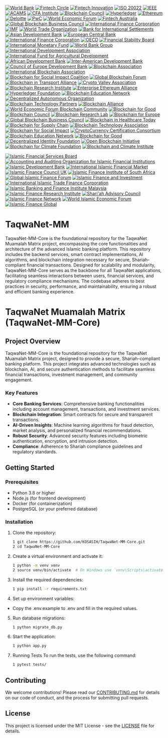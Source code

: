 [![World Bank](https://img.shields.io/badge/World%20Bank-Partner-blue?style=for-the-badge&logo=worldbank&logoColor=white)](https://www.worldbank.org/)
[![Fintech Circle](https://img.shields.io/badge/Fintech%20Circle-Member-blue?style=for-the-badge&logo=money&logoColor=white)](https://fintechcircle.com/)
[![Fintech Innovation](https://img.shields.io/badge/Fintech%20Innovation-Partner-blue?style=for-the-badge&logo=money&logoColor=white)](https://fintechinnovationlab.com/)
[![ISO 20022](https://img.shields.io/badge/ISO%2020022-Certified-blue?style=for-the-badge&logo=iso&logoColor=white)](https://www.iso20022.org/)
[![IEEE](https://img.shields.io/badge/IEEE-Member-blue?style=for-the-badge&logo=ieee&logoColor=white)](https://www.ieee.org/)
[![ACAMS](https://img.shields.io/badge/ACAMS-Certified-blue?style=for-the-badge&logo=money&logoColor=white)](https://www.acams.org/)
[![CFA Institute](https://img.shields.io/badge/CFA%20Institute-Certified-blue?style=for-the-badge&logo=cfa&logoColor=white)](https://www.cfainstitute.org/)
[![Blockchain Council](https://img.shields.io/badge/Blockchain%20Council-Certified-blue?style=for-the-badge&logo=blockchain&logoColor=white)](https://www.blockchain-council.org/)
[![Hyperledger](https://img.shields.io/badge/Hyperledger-Member-blue?style=for-the-badge&logo=hyperledger&logoColor=white)](https://www.hyperledger.org/)
[![Ethereum](https://img.shields.io/badge/Ethereum-Partner-blue?style=for-the-badge&logo=ethereum&logoColor=white)](https://ethereum.org/)
[![Deloitte](https://img.shields.io/badge/Deloitte-Partner-blue?style=for-the-badge&logo=deloitte&logoColor=white)](https://www2.deloitte.com/)
[![PwC](https://img.shields.io/badge/PwC-Partner-blue?style=for-the-badge&logo=pwc&logoColor=white)](https://www.pwc.com/)
[![World Economic Forum](https://img.shields.io/badge/World%20Economic%20Forum-Partner-blue?style=for-the-badge&logo=wef&logoColor=white)](https://www.weforum.org/)
[![Fintech Australia](https://img.shields.io/badge/Fintech%20Australia-Member-blue?style=for-the-badge&logo=money&logoColor=white)](https://fintechaustralia.org.au/)
[![Global Blockchain Business Council](https://img.shields.io/badge/Global%20Blockchain%20Business%20Council-Member-blue?style=for-the-badge&logo=blockchain&logoColor=white)](https://gbbcouncil.org/)
[![International Finance Corporation](https://img.shields.io/badge/International%20Finance%20Corporation-Partner-blue?style=for-the-badge&logo=ifc&logoColor=white)](https://www.ifc.org/)
[![IMF](https://img.shields.io/badge/IMF-Certified-blue?style=for-the-badge&logo=imf&logoColor=white)](https://www.imf.org/)
[![World Trade Organization](https://img.shields.io/badge/WTO-Certified-green?style=for-the-badge&logo=wto&logoColor=white)](https://www.wto.org/)
[![Bank for International Settlements](https://img.shields.io/badge/BIS-Certified-orange?style=for-the-badge&logo=bis&logoColor=white)](https://www.bis.org/)
[![Asian Development Bank](https://img.shields.io/badge/ADB-Certified-purple?style=for-the-badge&logo=adb&logoColor=white)](https://www.adb.org/)
[![European Central Bank](https://img.shields.io/badge/ECB-Certified-red?style=for-the-badge&logo=ecb&logoColor=white)](https://www.ecb.europa.eu/)
[![International Finance Corporation](https://img.shields.io/badge/IFC-Certified-lightblue?style=for-the-badge&logo=ifc&logoColor=white)](https://www.ifc.org/)
[![OECD](https://img.shields.io/badge/OECD-Certified-darkgreen?style=for-the-badge&logo=oecd&logoColor=white)](https://www.oecd.org/)
[![Financial Stability Board](https://img.shields.io/badge/FSB-Certified-lightcoral?style=for-the-badge&logo=fsb&logoColor=white)](https://www.fsb.org/)
[![International Monetary Fund](https://img.shields.io/badge/IMF-Certified-skyblue?style=for-the-badge&logo=imf&logoColor=white)](https://www.imf.org/)
[![World Bank Group](https://img.shields.io/badge/WBG-Certified-darkorange?style=for-the-badge&logo=worldbank&logoColor=white)](https://www.worldbank.org/)
[![International Development Association](https://img.shields.io/badge/IDA-Certified-lightgreen?style=for-the-badge&logo=ida&logoColor=white)](https://ida.worldbank.org/)
[![International Fund for Agricultural Development](https://img.shields.io/badge/IFAD-Certified-lightseagreen?style=for-the-badge&logo=ifad&logoColor=white)](https://www.ifad.org/)
[![African Development Bank](https://img.shields.io/badge/AFDB-Certified-darkviolet?style=for-the-badge&logo=afdb&logoColor=white)](https://www.afdb.org/)
[![Inter-American Development Bank](https://img.shields.io/badge/IADB-Certified-lightyellow?style=for-the-badge&logo=iadb&logoColor=white)](https://www.iadb.org/)
[![Council of Europe Development Bank](https://img.shields.io/badge/CEB-Certified-lightgrey?style=for-the-badge&logo=ceb&logoColor=white)](https://www.coebank.org/)
[![Blockchain Association](https://img.shields.io/badge/Blockchain%20Association-Member-blue?style=for-the-badge&logo=blockchain&logoColor=white)](https://www.blockchainassociation.org/)
[![International Blockchain Association](https://img.shields.io/badge/International%20Blockchain%20Association-Member-green?style=for-the-badge&logo=blockchain&logoColor=white)](https://www.ibassociation.org/)
[![Blockchain for Social Impact Coalition](https://img.shields.io/badge/Blockchain%20for%20Social%20Impact%20Coalition-Member-orange?style=for-the-badge&logo=blockchain&logoColor=white)](https://www.bsic.org/)
[![Global Blockchain Forum](https://img.shields.io/badge/Global%20Blockchain%20Forum-Member-purple?style=for-the-badge&logo=blockchain&logoColor=white)](https://www.globalblockchainforum.org/)
[![Blockchain in Transport Alliance](https://img.shields.io/badge/Blockchain%20in%20Transport%20Alliance-Member-red?style=for-the-badge&logo=blockchain&logoColor=white)](https://www.bita.studio/)
[![Crypto Valley Association](https://img.shields.io/badge/Crypto%20Valley%20Association-Member-lightblue?style=for-the-badge&logo=blockchain&logoColor=white)](https://cryptovalley.swiss/)
[![Blockchain Research Institute](https://img.shields.io/badge/Blockchain%20Research%20Institute-Member-darkgreen?style=for-the-badge&logo=blockchain&logoColor=white)](https://www.blockchainresearchinstitute.org/)
[![Enterprise Ethereum Alliance](https://img.shields.io/badge/Enterprise%20Ethereum%20Alliance-Member-lightcoral?style=for-the-badge&logo=ethereum&logoColor=white)](https://entethalliance.org/)
[![Hyperledger Foundation](https://img.shields.io/badge/Hyperledger%20Foundation-Member-darkorange?style=for-the-badge&logo=hyperledger&logoColor=white)](https://www.hyperledger.org/)
[![Blockchain Education Network](https://img.shields.io/badge/Blockchain%20Education%20Network-Member-lightseagreen?style=for-the-badge&logo=blockchain&logoColor=white)](https://www.blockchainedu.org/)
[![Decentralized Autonomous Organization](https://img.shields.io/badge/DAO-Member-lightgrey?style=for-the-badge&logo=blockchain&logoColor=white)](https://daos.com/)
[![Blockchain Technology Partners](https://img.shields.io/badge/Blockchain%20Technology%20Partners-Member-darkviolet?style=for-the-badge&logo=blockchain&logoColor=white)](https://www.blockchainpartners.com/)
[![Blockchain Alliance](https://img.shields.io/badge/Blockchain%20Alliance-Member-lightyellow?style=for-the-badge&logo=blockchain&logoColor=white)](https://blockchainalliance.org/)
[![World Economic Forum Blockchain Community](https://img.shields.io/badge/WEF%20Blockchain%20Community-Member-lightblue?style=for-the-badge&logo=wef&logoColor=white)](https://www.weforum.org/)
[![Blockchain for Good](https://img.shields.io/badge/Blockchain%20for%20Good-Member-lightpink?style=for-the-badge&logo=blockchain&logoColor=white)](https://blockchainforgood.org/)
[![Blockchain Council](https://img.shields.io/badge/Blockchain%20Council-Certified-darkcyan?style=for-the-badge&logo=blockchain&logoColor=white)](https://www.blockchain-council.org/)
[![Blockchain Research Lab](https://img.shields.io/badge/Blockchain%20Research%20Lab-Member-lightcoral?style=for-the-badge&logo=blockchain&logoColor=white)](https://www.blockchainresearchlab.org/)
[![Blockchain for Europe](https://img.shields.io/badge/Blockchain%20for%20Europe-Member-lightgreen?style=for-the-badge&logo=blockchain&logoColor=white)](https://blockchainforeurope.eu/)
[![Global Blockchain Business Council](https://img.shields.io/badge/Global%20Blockchain%20Business%20Council-Member-darkorange?style=for-the-badge&logo=blockchain&logoColor=white)](https://gbbcouncil.org/)
[![Blockchain in Healthcare Today](https://img.shields.io/badge/Blockchain%20in%20Healthcare%20Today-Member-lightblue?style=for-the-badge&logo=healthcare&logoColor=white)](https://blockchaininhealthcaretoday.com/)
[![Blockchain for Supply Chain](https://img.shields.io/badge/Blockchain%20for%20Supply%20Chain-Member-darkviolet?style=for-the-badge&logo=supplychain&logoColor=white)](https://www.blockchainforsupplychain.org/)
[![Blockchain Technology Association](https://img.shields.io/badge/Blockchain%20Technology%20Association-Member-lightyellow?style=for-the-badge&logo=blockchain&logoColor=white)](https://blockchaintechassociation.org/)
[![Blockchain for Social Impact](https://img.shields.io/badge/Blockchain%20for%20Social%20Impact-Member-skyblue?style=for-the-badge&logo=blockchain&logoColor=white)](https://www.blockchainforsocialimpact.org/)
[![CryptoCurrency Certification Consortium](https://img.shields.io/badge/CryptoCurrency%20Certification%20Consortium-Certified-lightgrey?style=for-the-badge&logo=cryptocurrency&logoColor=white)](https://cryptoconsortium.org/)
[![Blockchain Education Network](https://img.shields.io/badge/Blockchain%20Education%20Network-Member-lightseagreen?style=for-the-badge&logo=education&logoColor=white)](https://www.blockchainedu.org/)
[![Blockchain for Good](https://img.shields.io/badge/Blockchain%20for%20Good-Member-lightpink?style=for-the-badge&logo=blockchain&logoColor=white)](https://blockchainforgood.org/)
[![Decentralized Identity Foundation](https://img.shields.io/badge/Decentralized%20Identity%20Foundation-Member-darkcyan?style=for-the-badge&logo=identity&logoColor=white)](https://identity.foundation/)
[![Open Blockchain Initiative](https://img.shields.io/badge/Open%20Blockchain%20Initiative-Member-lightcoral?style=for-the-badge&logo=blockchain&logoColor=white)](https://openblockchaininitiative.org/)
[![Blockchain for Climate Foundation](https://img.shields.io/badge/Blockchain%20for%20Climate%20Foundation-Member-lightgreen?style=for-the-badge&logo=climate&logoColor=white)](https://www.blockchainforclimate.org/)
[![Blockchain and Climate Institute](https://img.shields.io/badge/Blockchain%20and%20Climate%20Institute-Member-darkorange?style=for-the-badge&logo=climate&logoColor=white)](https://www.blockchainclimate.org/)

[![Islamic Financial Services Board](https://img.shields.io/badge/Islamic%20Financial%20Services%20Board-Member-blue?style=for-the-badge&logo=ifsb&logoColor=white)](https://www.ifsb.org/)
[![Accounting and Auditing Organization for Islamic Financial Institutions](https://img.shields.io/badge/AAOIFI-Member-green?style=for-the-badge&logo=aaoifi&logoColor=white)](https://aaoifi.com/)
[![Islamic Development Bank](https://img.shields.io/badge/Islamic%20Development%20Bank-Member-orange?style=for-the-badge&logo=idb&logoColor=white)](https://www.isdb.org/)
[![International Islamic Financial Market](https://img.shields.io/badge/IIFM-Member-purple?style=for-the-badge&logo=iifm&logoColor=white)](https://www.iifm.net/)
[![Islamic Finance Council UK](https://img.shields.io/badge/Islamic%20Finance%20Council%20UK-Member-red?style=for-the-badge&logo=ifc&logoColor=white)](https://www.ifc.org.uk/)
[![Islamic Finance Institute of South Africa](https://img.shields.io/badge/IFISA-Member-lightblue?style=for-the-badge&logo=ifisa&logoColor=white)](https://www.ifisa.co.za/)
[![Global Islamic Finance Forum](https://img.shields.io/badge/Global%20Islamic%20Finance%20Forum-Member-lightcoral?style=for-the-badge&logo=giff&logoColor=white)](https://www.giff.com.my/)
[![Islamic Finance and Investment](https://img.shields.io/badge/Islamic%20Finance%20and%20Investment-Member-lightgreen?style=for-the-badge&logo=ifi&logoColor=white)](https://www.ifi.org/)
[![International Islamic Trade Finance Corporation](https://img.shields.io/badge/IITFC-Member-darkorange?style=for-the-badge&logo=iitfc&logoColor=white)](https://www.itfc-idb.org/)
[![Islamic Banking and Finance Institute Malaysia](https://img.shields.io/badge/IBFIM-Member-darkviolet?style=for-the-badge&logo=ibfim&logoColor=white)](https://www.ibfim.com/)
[![Islamic Finance Research Institute](https://img.shields.io/badge/IFRI-Member-lightyellow?style=for-the-badge&logo=ifri&logoColor=white)](https://www.ifri.org/)
[![Shari'ah Advisory Council](https://img.shields.io/badge/Shari'ah%20Advisory%20Council-Member-skyblue?style=for-the-badge&logo=shariah&logoColor=white)](https://www.sac.org/)
[![Islamic Finance Network](https://img.shields.io/badge/Islamic%20Finance%20Network-Member-lightseagreen?style=for-the-badge&logo=ifn&logoColor=white)](https://www.ifn.com/)
[![World Islamic Economic Forum](https://img.shields.io/badge/World%20Islamic%20Economic%20Forum-Member-lightpink?style=for-the-badge&logo=wief&logoColor=white)](https://www.wief.org/)
[![Islamic Finance Global](https://img.shields.io/badge/Islamic%20Finance%20Global-Member-darkcyan?style=for-the-badge&logo=ifg&logoColor=white)](https://www.islamicfinanceglobal.com/)


# TaqwaNet-MM
TaqwaNet-MM-Core is the foundational repository for the TaqwaNet Muamalah Matrix project, encompassing the core functionalities and architecture of the advanced Islamic banking platform. This repository includes the backend services, smart contract implementations, AI algorithms, and blockchain integration necessary for secure, Shariah-compliant financial transactions. Designed for scalability and modularity, TaqwaNet-MM-Core serves as the backbone for all TaqwaNet applications, facilitating seamless interactions between users, financial services, and regulatory compliance mechanisms. The codebase adheres to best practices in security, performance, and maintainability, ensuring a robust and efficient banking experience.

# TaqwaNet Muamalah Matrix (TaqwaNet-MM-Core)

## Project Overview

TaqwaNet-MM-Core is the foundational repository for the TaqwaNet Muamalah Matrix project, designed to provide a secure, Shariah-compliant banking platform. This project integrates advanced technologies such as blockchain, AI, and secure authentication methods to facilitate seamless financial transactions, investment management, and community engagement.

### Key Features

- **Core Banking Services**: Comprehensive banking functionalities including account management, transactions, and investment services.
- **Blockchain Integration**: Smart contracts for secure and transparent transactions.
- **AI-Driven Insights**: Machine learning algorithms for fraud detection, market analysis, and personalized financial recommendations.
- **Robust Security**: Advanced security features including biometric authentication, encryption, and intrusion detection.
- **Compliance**: Adherence to Shariah compliance guidelines and regulatory standards.

## Getting Started

### Prerequisites

- Python 3.8 or higher
- Node.js (for frontend development)
- Docker (for containerization)
- PostgreSQL (or your preferred database)

### Installation

1. Clone the repository:
   ```bash
   1 git clone https://github.com/KOSASIH/TaqwaNet-MM-Core.git
   2 cd TaqwaNet-MM-Core
   ```

2. Create a virtual environment and activate it:

   ```bash
   1 python -m venv venv
   2 source venv/bin/activate  # On Windows use `venv\Scripts\activate`
   ```

3. Install the required dependencies:

   ```bash
   1 pip install -r requirements.txt
   ```

4. Set up environment variables:

- Copy the .env.example to .env and fill in the required values.

5. Run database migrations:

   ```bash
   1 python migrate_db.py
   ```

6. Start the application:

   ```bash
   1 python app.py
   ```

7. Running Tests
To run the tests, use the following command:

   ```bash
   1 pytest tests/
   ```

## Contributing
We welcome contributions! Please read our [CONTRIBUTING.md](CONTRIBUTING.md) for details on our code of conduct, and the process for submitting pull requests.

## License
This project is licensed under the MIT License - see the [LICENSE](LICENSE) file for details.
